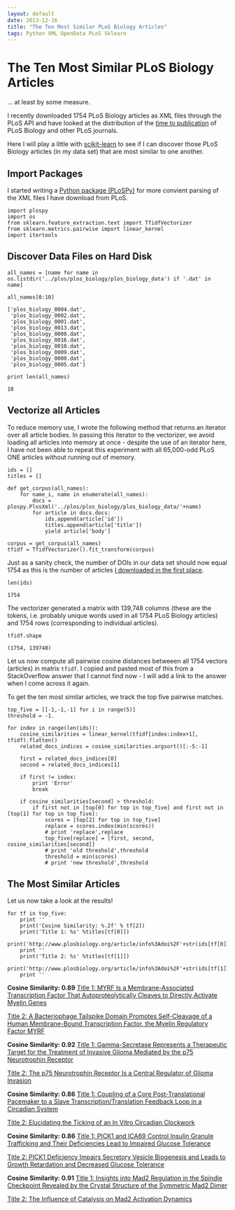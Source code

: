 ```yaml
---
layout: default
date: 2013-12-16
title: "The Ten Most Similar PLoS Biology Articles"
tags: Python XML OpenData PLoS Sklearn
---
```


# The Ten Most Similar PLoS Biology Articles

... at least by some measure.

I recently downloaded 1754 PLoS Biology articles as XML files through the PLoS
API
and have looked at the distribution of the [time to
publication](http://georg.io/2013/10/PLoS_Time_to_Publication/)
of PLoS Biology and other PLoS journals.

Here I will play a little with [scikit-learn](http://scikit-learn.org/stable/)
to see if I can discover those
PLoS Biology articles (in my data set) that are most similar to one another.

## Import Packages

I started writing a [Python package
(PLoSPy)](https://github.com/waltherg/PLoSPy) for more convient parsing
of the XML files I have download from PLoS.

    import plospy
    import os
    from sklearn.feature_extraction.text import TfidfVectorizer
    from sklearn.metrics.pairwise import linear_kernel
    import itertools

## Discover Data Files on Hard Disk

    all_names = [name for name in os.listdir('../plos/plos_biology/plos_biology_data') if '.dat' in name]

    all_names[0:10]

    ['plos_biology_0004.dat',
     'plos_biology_0002.dat',
     'plos_biology_0001.dat',
     'plos_biology_0013.dat',
     'plos_biology_0008.dat',
     'plos_biology_0016.dat',
     'plos_biology_0010.dat',
     'plos_biology_0009.dat',
     'plos_biology_0000.dat',
     'plos_biology_0005.dat']

    print len(all_names)

    18

## Vectorize all Articles

To reduce memory use, I wrote the following method that returns an iterator over
all article bodies.
In passing this iterator to the vectorizer, we avoid loading all articles into
memory at once - despite
the use of an iterator here, I have not been able to repeat this experiment with
all 65,000-odd PLoS ONE
articles without running out of memory.

    ids = []
    titles = []
    
    def get_corpus(all_names):
        for name_i, name in enumerate(all_names):
            docs = plospy.PlosXml('../plos/plos_biology/plos_biology_data/'+name)
            for article in docs.docs:
                ids.append(article['id'])
                titles.append(article['title'])
                yield article['body']

    corpus = get_corpus(all_names)
    tfidf = TfidfVectorizer().fit_transform(corpus)

Just as a sanity check, the number of DOIs in our data set should now equal 1754
as this is the number
of articles [I downloaded in the first
place](http://georg.io/2013/10/PLoS_Time_to_Publication).

    len(ids)

    1754

The vectorizer generated a matrix with 139,748 columns (these are the tokens,
i.e. probably unique words used in
all 1754 PLoS Biology articles) and 1754 rows (corresponding to individual
articles).

    tfidf.shape

    (1754, 139748)

Let us now compute all pairwise cosine distances betweeen all 1754 vectors
(articles) in matrix `tfidf`.
I copied and pasted most of this from a StackOverflow answer that I cannot find
now - I will
add a link to the answer when I come across it again.

To get the ten most similar articles, we track the top five pairwise matches.

    top_five = [[-1,-1,-1] for i in range(5)]
    threshold = -1.
    
    for index in range(len(ids)):
        cosine_similarities = linear_kernel(tfidf[index:index+1], tfidf).flatten()
        related_docs_indices = cosine_similarities.argsort()[:-5:-1]
        
        first = related_docs_indices[0]
        second = related_docs_indices[1]
        
        if first != index:
            print 'Error'
            break
    
        if cosine_similarities[second] > threshold:
            if first not in [top[0] for top in top_five] and first not in [top[1] for top in top_five]:
                scores = [top[2] for top in top_five]
                replace = scores.index(min(scores))
                # print 'replace',replace
                top_five[replace] = [first, second, cosine_similarities[second]]
                # print 'old threshold',threshold
                threshold = min(scores)
                # print 'new threshold',threshold

## The Most Similar Articles

Let us now take a look at the results!

    for tf in top_five:
        print ''
        print('Cosine Similarity: %.2f' % tf[2])
        print('Title 1: %s' %titles[tf[0]])
        print('http://www.plosbiology.org/article/info%3Adoi%2F'+str(ids[tf[0]]))
        print ''
        print('Title 2: %s' %titles[tf[1]])
        print('http://www.plosbiology.org/article/info%3Adoi%2F'+str(ids[tf[1]]))
        print ''

    
**Cosine Similarity: 0.89**
[Title 1: MYRF Is a Membrane-Associated Transcription Factor That Autoproteolytically Cleaves to Directly Activate Myelin Genes](http://www.plosbiology.org/article/info%3Adoi%2F10.1371/journal.pbio.1001625)
    
[Title 2: A Bacteriophage Tailspike Domain Promotes Self-Cleavage of a Human Membrane-Bound Transcription Factor, the Myelin Regulatory Factor MYRF](http://www.plosbiology.org/article/info%3Adoi%2F10.1371/journal.pbio.1001624)
    
    
**Cosine Similarity: 0.92**
[Title 1: Gamma-Secretase Represents a Therapeutic Target for the Treatment of Invasive Glioma Mediated by the p75 Neurotrophin Receptor](http://www.plosbiology.org/article/info%3Adoi%2F10.1371/journal.pbio.0060289)
    
[Title 2: The p75 Neurotrophin Receptor Is a Central Regulator of Glioma Invasion](http://www.plosbiology.org/article/info%3Adoi%2F10.1371/journal.pbio.0050212)
    
    
**Cosine Similarity: 0.86**
[Title 1: Coupling of a Core Post-Translational Pacemaker to a Slave Transcription/Translation Feedback Loop in a Circadian System](http://www.plosbiology.org/article/info%3Adoi%2F10.1371/journal.pbio.1000394)
    
[Title 2: Elucidating the Ticking of an In Vitro Circadian Clockwork](http://www.plosbiology.org/article/info%3Adoi%2F10.1371/journal.pbio.0050093)
    
    
**Cosine Similarity: 0.86**
[Title 1: PICK1 and ICA69 Control Insulin Granule Trafficking and Their Deficiencies Lead to Impaired Glucose Tolerance](http://www.plosbiology.org/article/info%3Adoi%2F10.1371/journal.pbio.1001541)
    
[Title 2: PICK1 Deficiency Impairs Secretory Vesicle Biogenesis and Leads to Growth Retardation and Decreased Glucose Tolerance](http://www.plosbiology.org/article/info%3Adoi%2F10.1371/journal.pbio.1001542)
    
    
**Cosine Similarity: 0.91**
[Title 1: Insights into Mad2 Regulation in the Spindle Checkpoint Revealed by the Crystal Structure of the Symmetric Mad2 Dimer](http://www.plosbiology.org/article/info%3Adoi%2F10.1371/journal.pbio.0060050)
    
[Title 2: The Influence of Catalysis on Mad2 Activation Dynamics](http://www.plosbiology.org/article/info%3Adoi%2F10.1371/journal.pbio.1000010)
    
